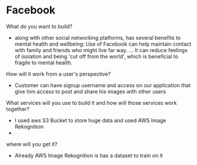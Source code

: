 # Facebook

What do you want to build?
- along with other social networking platforms, has several benefits to mental health and wellbeing: Use of Facebook can help maintain contact with family and friends who might live far way. ... It can reduce feelings of isolation and being 'cut off from the world', which is beneficial to fragile to mental health.

How will it work from a user's perspective?
- Customer can have signup username and access on our application that give him access to post and share his images with other users

What services will you use to build it and how will those services work together?
- I used aws S3 Bucket to store huge data and used  AWS Image Rekognition
- 
where will you get it?
- Already AWS Image Rekognition is has a dataset to train on it

